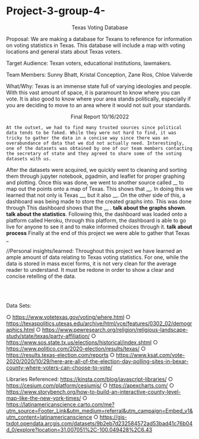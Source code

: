 # Project-3-group-4-
<p align="center"> Texas Voting Database  </p>

Proposal: We are making a database for Texans to reference for information on voting statistics in Texas. This database will include a map with voting locations and general stats about Texas voters. 

Target Audience: Texan voters, educational institutions, lawmakers.

Team Members: Sunny Bhatt, Kristal Conception, Zane Rios, Chloe Valverde

What/Why: Texas is an immense state full of varying ideologies and people. With this vast amount of space, it is paramount to know where you can vote. It is also good to know where your area stands politically, especially if you are deciding to move to an area where it would not suit your standards. 
  
 <p align="center"> Final Report 10/16/2022 </p>

	At the outset, we had to find many trusted sources since political data tends to be faked. While they were not hard to find, it was tricky to gather the data in a concise way since there was an overabundance of data that we did not actually need. Interestingly, one of the datasets was obtained by one of our team members contacting the secretary of state and they agreed to share some of the voting datasets with us. 
After the datasets were acquired, we quickly went to cleaning and sorting them through jupyter notebook, pgadmin, and leaflet for proper graphing and plotting. Once  this was done, we went to another source called __  to map out the points onto a map of Texas.  This shows that __. In doing this we learned that not only is Texas __, but it also __. 
On the other side of this, a dashboard was being made to store the created graphs into. 
This was done through This dashboard shows that the __ . **talk about the graphs shown**. **talk about the statistics**.
	Following this, the dashboard was loaded onto a platform called Heroku, through this platform, the dashboard is able to go live for anyone to see it and to make informed choices through it. **talk about process**
	Finally at the end of this project we were able to gather that Texas _ 

//Personal insights/learned: Throughout this project we have learned an ample amount of data relating to Texas voting statistics. For one, while the data is stored in mass excel forms, it is not very clean for the average reader to understand. It must be redone in order to show a clear and concise retelling of the data.

  
<br></br>


Data Sets:

○	https://www.votetexas.gov/voting/where.html
○	https://texaspolitics.utexas.edu/archive/html/vce/features/0302_02/demographics.html
○	https://www.pewresearch.org/religion/religious-landscape-study/state/texas/party-affiliation/
○	https://www.sos.state.tx.us/elections/historical/index.shtml
○	https://www.politico.com/2020-election/results/texas/
○	https://results.texas-election.com/reports
○	https://www.ksat.com/vote-2020/2020/10/29/here-are-all-of-the-election-day-polling-sites-in-bexar-county-where-voters-can-choose-to-vote/

Libraries Referenced:
	            https://kinsta.com/blog/javascript-libraries/ 
○	https://cesium.com/platform/cesiumjs/
○	https://apexcharts.com/
○	https://www.storybench.org/how-to-build-an-interactive-county-level-map-like-the-new-york-times/
○	https://latinamericanscience.carto.com/me?utm_source=Footer_Link&utm_medium=referral&utm_campaign=Embed_v1&utm_content=latinamericanscience
○	https://gis-txdot.opendata.arcgis.com/datasets/9b2eb7d232584572ad53bad41c76b04d_0/explore?location=31.007051%2C-100.049428%2C6.43

   
    


